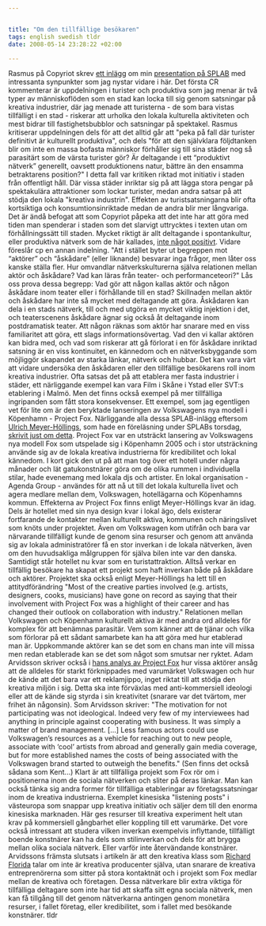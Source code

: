 ```yaml
--- 


title: "Om den tillfällige besökaren" 
tags: english swedish tldr
date: 2008-05-14 23:28:22 +02:00 

---
```


Rasmus på Copyriot skrev [ett inlägg](http://copyriot.se/2008/05/12/grazonsteori/) om min [presentation på SPLAB](2008-05-11-splab-i-presentationen.html) med intressanta synpunkter som jag nystar vidare i här. Det första CR kommenterar är uppdelningen i turister och produktiva som jag menar är två typer av människoflöden som en stad kan locka till sig genom satsningar på kreativa industrier, där jag menade att turisterna - de som bara vistas tillfälligt i en stad - riskerar att urholka den lokala kulturella aktiviteten och mest bidrar till fastighetsbubblor och satsningar på spektakel. Rasmus kritiserar uppdelningen dels för att det alltid går att "peka på fall där turister definitivt är kulturellt produktiva", och dels "för att den självklara följdtanken blir om inte en massa bofasta människor förhåller sig till sina städer nog så parasitärt som de värsta turister gör? Är deltagande i ett “produktivt nätverk” generellt, oavsett produktionens natur, bättre än den ensamma betraktarens position?" I detta fall var kritiken riktad mot initiativ i staden från offentligt håll. Där vissa städer inriktar sig på att lägga stora pengar på spektakulära attraktioner som lockar turister, medan andra satsar på att stödja den lokala "kreativa industrin". Effekten av turistsatsningarna blir ofta kortsiktiga och konsumtionsinriktade medan de andra blir mer långvariga. Det är ändå befogat att som Copyriot påpeka att det inte har att göra med tiden man spenderar i staden som det slarvigt uttrycktes i texten utan om förhållningssätt till staden. Mycket riktigt är allt deltagande i spontankultur, eller produktiva nätverk som de här kallades, [inte något positivt](2008-05-13-splab-ii-diskussionen.html). Vidare föreslår cp en annan indelning. "Att i stället byter ut begreppen mot “aktörer” och “åskådare” (eller liknande) besvarar inga frågor, men låter oss kanske ställa fler. Hur omvandlar nätverkskulturerna själva relationen mellan aktör och åskådare? Vad kan läras från teater- och performanceteori?" Lås oss prova dessa begrepp: Vad gör att någon kallas aktör och någon åskådare inom teater eller i förhållande till en stad? Skillnaden mellan aktör och åskådare har inte så mycket med deltagande att göra. Åskådaren kan dela i en stads nätverk, till och med utgöra en mycket viktig injektion i det, och teaterscenens åskådare ägnar sig också åt deltagande inom postdramatisk teater. Att någon räknas som aktör har snarare med en viss familiaritet att göra, ett slags informationsövertag. Vad den vi kallar aktören kan bidra med, och vad som riskerar att gå förlorat i en för åskådare inriktad satsning är en viss kontinuitet, en kännedom och en nätverksbyggande som möjliggör skapandet av starka länkar, nätverk och hubbar. Det kan vara värt att vidare undersöka den åskådaren eller den tillfällige besökarens roll inom kreativa industrier. Ofta satsas det på att etablera mer fasta industrier i städer, ett närliggande exempel kan vara Film i Skåne i Ystad eller SVT:s etablering i Malmö. Men det finns också exempel på mer tillfälliga ingripanden som fått stora konsekvenser. Ett exempel, som jag egentligen vet för lite om är den beryktade lanseringen av Volkswagens nya modell i Köpenhamn - Project Fox. Närliggande alla dessa SPLAB-inlägg eftersom [Ulrich Meyer-Höllings](http://www.malmo.se/kulturbibliotek/spontanlab/68maj/ulrichmeyerhollings.4.253fd1321196b6029ac80004170.html), som hade en föreläsning under SPLABs torsdag, [skrivit just om detta](http://blog.neo-nomad.net/files/images/20070819/claus_meyer-h_paperfinal.pdf). Project Fox var en utsträckt lansering av Volkswagens nya modell Fox som utspelade sig i Köpenhamn 2005 och i stor utsträckning använde sig av de lokala kreativa industrierna för kredibilitet och lokal kännedom. I kort gick den ut på att man tog över ett hotell under några månader och lät gatukonstnärer göra om de olika rummen i individuella stilar, hade evenemang med lokala djs och artister. En lokal organisation - Agenda Group - användes för att nå ut till det lokala kulturella livet och agera medlare mellan dem, Volkswagen, hotellägarna och Köpenhamns kommun. Effekterna av Project Fox finns enligt Meyer-Höllings kvar än idag. Dels är hotellet med sin nya design kvar i lokal ägo, dels existerar fortfarande de kontakter mellan kulturellt aktiva, kommunen och näringslivet som knöts under projektet. Även om Volkswagen kom utifrån och bara var närvarande tillfälligt kunde de genom sina resurser och genom att använda sig av lokala administratörer få en stor inverkan i de lokala nätverken, även om den huvudsakliga målgruppen för själva bilen inte var den danska. Samtidigt står hotellet nu kvar som en turistattraktion. Alltså verkar en tillfällig besökare ha skapat ett projekt som haft inverkan både på åskådare och aktörer. Projektet ska också enligt Meyer-Höllings ha lett till en attitydförändring "Most of the creative parties involved (e.g. artists, designers, cooks, musicians) have gone on record as saying that their involvement with Project Fox was a highlight of their career and has changed their outlook on collaboration with industry." Relationen mellan Volkswagen och Köpenhamn kulturellt aktiva är med andra ord alldeles för komplex för att benämnas parasitär. Vem som känner att de tjänar och vilka som förlorar på ett sådant samarbete kan ha att göra med hur etablerad man är. Uppkommande aktörer kan se det som en chans man inte vill missa men redan etablerade kan se det som något som smutsar ner ryktet. Adam Arvidsson skriver också i [hans analys av Project Fox](http://www.ephemeraweb.org/journal/7-1/7-1arvidsson.pdf) hur vissa aktörer ansåg att de alldeles för starkt förknippades med varumärket Volkswagen och hur de kände att det bara var ett reklamjippo, inget riktat till att stödja den kreativa miljön i sig. Detta ska inte förväxlas med anti-kommersiell ideologi eller att de kände sig styrda i sin kreativitet (snarare var det tvärtom, mer frihet än någonsin). Som Arvidsson skriver: "The motivation for not participating was not ideological. Indeed very few of my interviewees had anything in principle against cooperating with business. It was simply a matter of brand management. [...] Less famous actors could use Volkswagen’s resources as a vehicle for reaching out to new people, associate with ‘cool’ artists from abroad and generally gain media coverage, but for more established names the costs of being associated with the Volkswagen brand started to outweigh the benefits." (Sen finns det också sådana som Kent...) Klart är att tillfälliga projekt som Fox rör om i positionerna inom de sociala nätverken och sliter på deras länkar. Man kan också tänka sig andra former för tillfälliga etableringar av företagssatsningar inom de kreativa industrierna. Exemplet kinesiska "listening posts" i västeuropa som snappar upp kreativa initiativ och säljer dem till den enorma kinesiska marknaden. Här ges resurser till kreativa experiment helt utan krav på kommersiell gångbarhet eller koppling till ett varumärke. Det vore också intressant att studera vilken inverkan exempelvis inflyttande, tillfälligt boende konstnärer kan ha dels som stilinverkan och dels för att brygga mellan olika sociala nätverk. Eller varför inte återvändande konstnärer. Arvidssons främsta slutsats i artikeln är att den kreativa klass som [Richard Florida](2007-06-09-unfinished-notes-on-richard-florida.html) talar om inte är kreativa producenter själva, utan snarare de kreativa entreprenörerna som sitter på stora kontaktnät och i projekt som Fox medlar mellan de kreativa och företagen. Dessa nätverkare blir extra viktiga för tillfälliga deltagare som inte har tid att skaffa sitt egna sociala nätverk, men kan få tillgång till det genom nätverkarna antingen genom monetära resurser, i fallet företag, eller kredibilitet, som i fallet med besökande konstnärer. tldr
